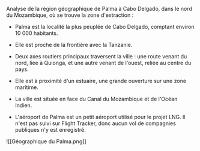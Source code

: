 
Analyse de la région géographique de Palma à Cabo Delgado, dans le nord du Mozambique, où se trouve la zone d'extraction :

- Palma est la localité la plus peuplée de Cabo Delgado, comptant environ 10 000 habitants.
    
- Elle est proche de la frontière avec la Tanzanie.
    
- Deux axes routiers principaux traversent la ville : une route venant du nord, liée à Quionga, et une autre venant de l'ouest, reliée au centre du pays.
    
- Elle est à proximité d'un estuaire, une grande ouverture sur une zone maritime.
    
- La ville est située en face du Canal du Mozambique et de l'Océan Indien.
    
- L'aéroport de Palma est un petit aéroport utilisé pour le projet LNG. Il n'est pas suivi sur Flight Tracker, donc aucun vol de compagnies publiques n'y est enregistré.

![[Géographique du Palma.png]]
